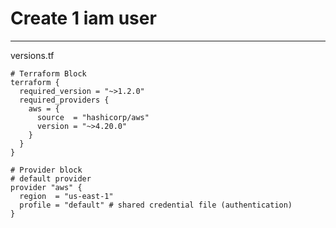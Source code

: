 # Create 1 iam user
------------------------

versions.tf
```
# Terraform Block
terraform {
  required_version = "~>1.2.0"
  required_providers {
    aws = {
      source  = "hashicorp/aws"
      version = "~>4.20.0"
    }
  }
}

# Provider block
# default provider
provider "aws" {
  region  = "us-east-1"
  profile = "default" # shared credential file (authentication) 
}
```
